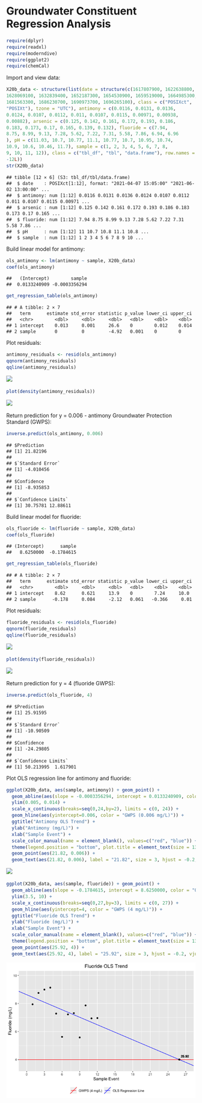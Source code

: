 Groundwater Constituent Regression Analysis
================

``` r
require(dplyr)
require(readxl)
require(moderndive)
require(ggplot2)
require(chemCal)
```

Import and view data:

``` r
X20b_data <- structure(list(date = structure(c(1617807900, 1622638800, 
1628069100, 1632839400, 1652187300, 1654530900, 1659519000, 1664985300, 
1681563300, 1686230700, 1690973700, 1696265100), class = c("POSIXct", 
"POSIXt"), tzone = "UTC"), antimony = c(0.0116, 0.0131, 0.0136, 
0.0124, 0.0107, 0.0112, 0.011, 0.0107, 0.0115, 0.00971, 0.00938, 
0.00882), arsenic = c(0.125, 0.142, 0.161, 0.172, 0.193, 0.186, 
0.183, 0.173, 0.17, 0.165, 0.139, 0.132), fluoride = c(7.94, 
8.75, 8.99, 9.13, 7.28, 5.62, 7.22, 7.31, 5.58, 7.86, 6.94, 6.96
), pH = c(11.03, 10.7, 10.77, 11.1, 10.77, 10.7, 10.95, 10.74, 
10.9, 10.6, 10.46, 11.7), sample = c(1, 2, 3, 4, 5, 6, 7, 8, 
9, 10, 11, 12)), class = c("tbl_df", "tbl", "data.frame"), row.names = c(NA, 
-12L))
str(X20b_data)
```

    ## tibble [12 × 6] (S3: tbl_df/tbl/data.frame)
    ##  $ date    : POSIXct[1:12], format: "2021-04-07 15:05:00" "2021-06-02 13:00:00" ...
    ##  $ antimony: num [1:12] 0.0116 0.0131 0.0136 0.0124 0.0107 0.0112 0.011 0.0107 0.0115 0.00971 ...
    ##  $ arsenic : num [1:12] 0.125 0.142 0.161 0.172 0.193 0.186 0.183 0.173 0.17 0.165 ...
    ##  $ fluoride: num [1:12] 7.94 8.75 8.99 9.13 7.28 5.62 7.22 7.31 5.58 7.86 ...
    ##  $ pH      : num [1:12] 11 10.7 10.8 11.1 10.8 ...
    ##  $ sample  : num [1:12] 1 2 3 4 5 6 7 8 9 10 ...

Build linear model for antimony:

``` r
ols_antimony <- lm(antimony ~ sample, X20b_data)
coef(ols_antimony)
```

    ##   (Intercept)        sample 
    ##  0.0133240909 -0.0003356294

``` r
get_regression_table(ols_antimony)
```

    ## # A tibble: 2 × 7
    ##   term      estimate std_error statistic p_value lower_ci upper_ci
    ##   <chr>        <dbl>     <dbl>     <dbl>   <dbl>    <dbl>    <dbl>
    ## 1 intercept    0.013     0.001     26.6    0        0.012    0.014
    ## 2 sample       0         0         -4.92   0.001    0        0

Plot residuals:

``` r
antimony_residuals <- resid(ols_antimony)
qqnorm(antimony_residuals)
qqline(antimony_residuals)
```

![](Predictive-Modeling-of-Groundwater-Constituents_files/figure-gfm/unnamed-chunk-4-1.png)<!-- -->

``` r
plot(density(antimony_residuals))
```

![](Predictive-Modeling-of-Groundwater-Constituents_files/figure-gfm/unnamed-chunk-4-2.png)<!-- -->

Return prediction for y = 0.006 - antimony Groundwater Protection
Standard (GWPS):

``` r
inverse.predict(ols_antimony, 0.006)
```

    ## $Prediction
    ## [1] 21.82196
    ## 
    ## $`Standard Error`
    ## [1] -4.010456
    ## 
    ## $Confidence
    ## [1] -8.935853
    ## 
    ## $`Confidence Limits`
    ## [1] 30.75781 12.88611

Build linear model for fluoride:

``` r
ols_fluoride <- lm(fluoride ~ sample, X20b_data)
coef(ols_fluoride)
```

    ## (Intercept)      sample 
    ##   8.6250000  -0.1784615

``` r
get_regression_table(ols_fluoride)
```

    ## # A tibble: 2 × 7
    ##   term      estimate std_error statistic p_value lower_ci upper_ci
    ##   <chr>        <dbl>     <dbl>     <dbl>   <dbl>    <dbl>    <dbl>
    ## 1 intercept    8.62      0.621     13.9    0        7.24     10.0 
    ## 2 sample      -0.178     0.084     -2.12   0.061   -0.366     0.01

Plot residuals:

``` r
fluoride_residuals <- resid(ols_fluoride)
qqnorm(fluoride_residuals)
qqline(fluoride_residuals)
```

![](Predictive-Modeling-of-Groundwater-Constituents_files/figure-gfm/unnamed-chunk-7-1.png)<!-- -->

``` r
plot(density(fluoride_residuals))
```

![](Predictive-Modeling-of-Groundwater-Constituents_files/figure-gfm/unnamed-chunk-7-2.png)<!-- -->

Return prediction for y = 4 (fluoride GWPS):

``` r
inverse.predict(ols_fluoride, 4)
```

    ## $Prediction
    ## [1] 25.91595
    ## 
    ## $`Standard Error`
    ## [1] -10.90509
    ## 
    ## $Confidence
    ## [1] -24.29805
    ## 
    ## $`Confidence Limits`
    ## [1] 50.213995  1.617901

Plot OLS regression line for antimony and fluoride:

``` r
ggplot(X20b_data, aes(sample, antimony)) + geom_point() +
  geom_abline(aes(slope = -0.0003356294, intercept = 0.0133240909, color = "OLS Regression Line")) +
  ylim(0.005, 0.014) +
  scale_x_continuous(breaks=seq(0,24,by=2), limits = c(0, 24)) +
  geom_hline(aes(yintercept=0.006, color = "GWPS (0.006 mg/L)")) +
  ggtitle("Antimony OLS Trend") + 
  ylab("Antimony (mg/L)") +
  xlab("Sample Event") +
  scale_color_manual(name = element_blank(), values=c("red", "blue")) +
  theme(legend.position = "bottom", plot.title = element_text(size = 13, hjust = 0.5)) +
  geom_point(aes(21.82, 0.006)) +
  geom_text(aes(21.82, 0.006), label = "21.82", size = 3, hjust = -0.2, vjust = -1)
```

![](Predictive-Modeling-of-Groundwater-Constituents_files/figure-gfm/unnamed-chunk-9-1.png)<!-- -->

``` r
ggplot(X20b_data, aes(sample, fluoride)) + geom_point() +
  geom_abline(aes(slope = -0.1784615, intercept = 8.6250000, color = "OLS Regression Line")) +
  ylim(3.5, 10) +
  scale_x_continuous(breaks=seq(0,27,by=3), limits = c(0, 27)) +
  geom_hline(aes(yintercept=4, color = "GWPS (4 mg/L)")) +
  ggtitle("Fluoride OLS Trend") + 
  ylab("Fluoride (mg/L)") +
  xlab("Sample Event") +
  scale_color_manual(name = element_blank(), values=c("red", "blue")) +
  theme(legend.position = "bottom", plot.title = element_text(size = 13, hjust = 0.5)) +
  geom_point(aes(25.92, 4)) +
  geom_text(aes(25.92, 4), label = "25.92", size = 3, hjust = -0.2, vjust = -1)
```

![](https://github.com/pattybrown/Groundwater-Constituent-Concentration-Regression-Analysis/blob/main/Figures/unnamed-chunk-10-1.png)<!-- -->
